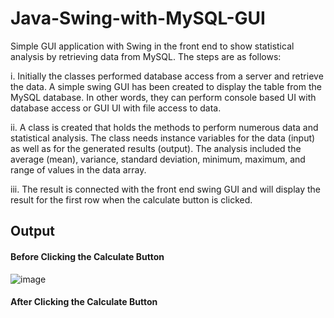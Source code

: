 # Java-Swing-with-MySQL-GUI
Simple GUI application with Swing in the front end to show statistical analysis by retrieving data from MySQL. The steps are as follows:

i.	Initially the classes performed database access from a server and retrieve the data. A simple swing GUI has been created to display the table from the MySQL database. In other words, they can perform console based UI with database access or GUI UI with file access to data.

ii.	A class is created that holds the methods to perform numerous data and statistical analysis. The class needs instance variables for the data (input) as well as for the generated results (output). The analysis included the average (mean), variance, standard deviation, minimum, maximum, and range of values in the data array.

iii.	The result is connected with the front end swing GUI and will display the result for the first row when the calculate button is clicked.

## Output

#### Before Clicking the Calculate Button

![image](https://user-images.githubusercontent.com/45178199/62824294-5ee81280-bb61-11e9-9972-58912abb2efa.png)


#### After Clicking the Calculate Button



